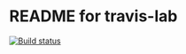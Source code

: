 # README for travis-lab

[![Build status](https://travis-ci.org/skt90u/hello_travis_ci.svg?master)](https://travis-ci.org/skt90u)